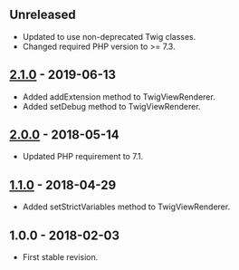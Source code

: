 ## Unreleased
- Updated to use non-deprecated Twig classes.
- Changed required PHP version to >= 7.3.

## [2.1.0] - 2019-06-13
- Added addExtension method to TwigViewRenderer.
- Added setDebug method to TwigViewRenderer.

## [2.0.0] - 2018-05-14
- Updated PHP requirement to 7.1.

## [1.1.0] - 2018-04-29
- Added setStrictVariables method to TwigViewRenderer.

## 1.0.0 - 2018-02-03
- First stable revision.

[2.1.0]: https://github.com/themichaelhall/bluemvc-twig/compare/v2.0.0...v2.1.0
[2.0.0]: https://github.com/themichaelhall/bluemvc-twig/compare/v1.1.0...v2.0.0
[1.1.0]: https://github.com/themichaelhall/bluemvc-twig/compare/v1.0.0...v1.1.0
